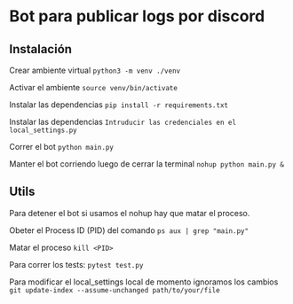 # Bot para publicar logs por discord

## Instalación

Crear ambiente virtual
`python3 -m venv ./venv`

Activar el ambiente
`source venv/bin/activate`

Instalar las dependencias
`pip install -r requirements.txt`

Instalar las dependencias
`Intruducir las credenciales en el local_settings.py`

Correr el bot
`python main.py`

Manter el bot corriendo luego de cerrar la terminal
`nohup python main.py &`

## Utils

Para detener el bot si usamos el nohup hay que matar el proceso.

Obeter el Process ID (PID) del comando
`ps aux | grep "main.py"`

Matar el proceso
`kill <PID>`

Para correr los tests:
`pytest test.py`

Para modificar el local_settings local de momento ignoramos los cambios
`git update-index --assume-unchanged path/to/your/file`
